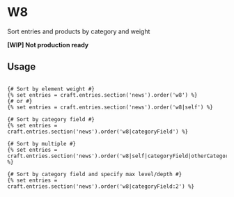 # W8
Sort entries and products by category and weight

**[WIP] Not production ready**

## Usage

```twig

{# Sort by element weight #}
{% set entries = craft.entries.section('news').order('w8') %}
{# or #}
{% set entries = craft.entries.section('news').order('w8|self') %}

{# Sort by category field #}
{% set entries = craft.entries.section('news').order('w8|categoryField') %}

{# Sort by multiple #}
{% set entries = craft.entries.section('news').order('w8|self|categoryField|otherCategoryField') %}

{# Sort by category field and specify max level/depth #}
{% set entries = craft.entries.section('news').order('w8|categoryField:2') %}

```